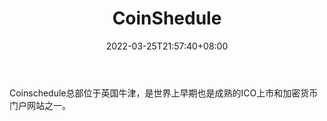 ﻿---
weight: 
title: "CoinShedule"
description: "Coinschedule总部位于英国牛津，是世界上早期也是成熟的ICO上市和加密货币门户网站之一"
date: 2022-03-25T21:57:40+08:00
lastmod: 2022-03-25T16:45:40+08:00
draft: false
authors: ["Metabd"]
featuredImage: "coinshedule.jpg"
link: ""
tags: ["数据收集","CoinShedule"]
categories: ["navigation"]
navigation: ["数据收集"]
lightgallery: true
toc: true
pinned: false
recommend: false
recommend1: false
---
Coinschedule总部位于英国牛津，是世界上早期也是成熟的ICO上市和加密货币门户网站之一。
